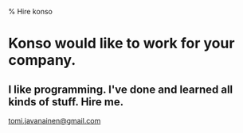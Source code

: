 % Hire konso
# Konso would like to work for your company.  
## I like programming. I've done and learned all kinds of stuff. Hire me.
[tomi.javanainen@gmail.com](mailto:tomi.javanainen@gmail.com)